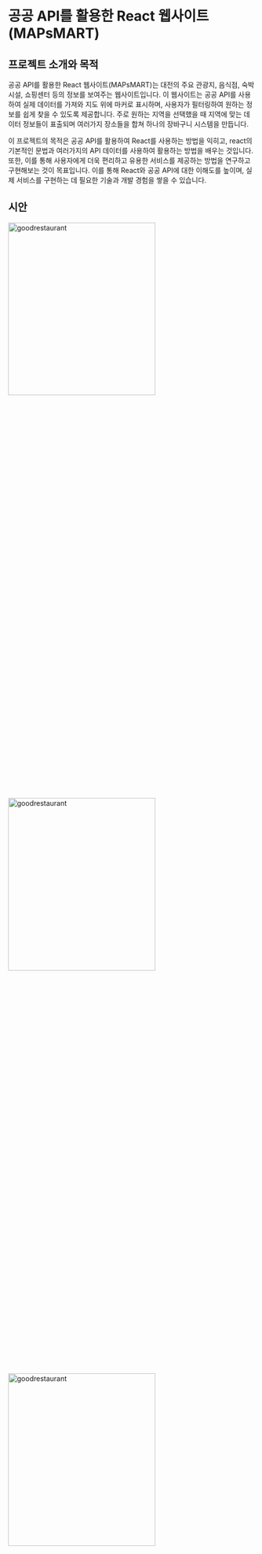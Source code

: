 # 공공 API를 활용한 React 웹사이트(MAPsMART)

## 프로젝트 소개와 목적

공공 API를 활용한 React 웹사이트(MAPsMART)는 대전의 주요 관광지, 음식점, 숙박시설, 쇼핑센터 등의 정보를 보여주는 웹사이트입니다. 이 웹사이트는 공공 API를 사용하여 실제 데이터를 가져와 지도 위에 마커로 표시하며, 사용자가 필터링하여 원하는 정보를 쉽게 찾을 수 있도록 제공합니다. 주로 원하는 지역을 선택했을 때 지역에 맞는 데이터 정보들이 표출되며 여러가지 장소들을 합쳐 하나의 장바구니 시스템을 만듭니다.

이 프로젝트의 목적은 공공 API를 활용하여 React를 사용하는 방법을 익히고, react의 기본적인 문법과 여러가지의 API 데이터를 사용하여 활용하는 방법을 배우는 것입니다. 또한, 이를 통해 사용자에게 더욱 편리하고 유용한 서비스를 제공하는 방법을 연구하고 구현해보는 것이 목표입니다. 이를 통해 React와 공공 API에 대한 이해도를 높이며, 실제 서비스를 구현하는 데 필요한 기술과 개발 경험을 쌓을 수 있습니다.
<br />

## 시안

<div style={{ display: "flex", flexDirection: "column" }}>
  <img src="https://img1.daumcdn.net/thumb/R1280x0/?scode=mtistory2&fname=https%3A%2F%2Fblog.kakaocdn.net%2Fdn%2FefGQp8%2FbtsdcIZW3IN%2FC3wP2FOjjBs41lHk2FMk2k%2Fimg.png" width="300px" height="30%" title="메인시안" alt="goodrestaurant">
  <img src="https://img1.daumcdn.net/thumb/R1280x0/?scode=mtistory2&fname=https%3A%2F%2Fblog.kakaocdn.net%2Fdn%2ForfiU%2Fbtsc7wNRIpq%2FVJWRdIutT4HRWKXQekw3uK%2Fimg.png" width="300px" height="30%" title="서브페이지" alt="goodrestaurant">
  <img src="https://img1.daumcdn.net/thumb/R1280x0/?scode=mtistory2&fname=https%3A%2F%2Fblog.kakaocdn.net%2Fdn%2FeIY9S5%2FbtsdaGvcUWa%2FDo5TMqL4zzUGGK9vLNYUfk%2Fimg.png" width="300px" height="30%" title="서브페이지" alt="goodrestaurant">
  <img src="https://img1.daumcdn.net/thumb/R1280x0/?scode=mtistory2&fname=https%3A%2F%2Fblog.kakaocdn.net%2Fdn%2FmJEpj%2FbtsdaZVyGJB%2FLupGCkKapT1K9hawILsyaK%2Fimg.png" width="300px" height="30%" title="서브페이지" alt="goodrestaurant">
</div>
<br />

## 개발기간

2023.04. 10 - 2023. 04. 28
<br />

## 사용언어(tool)

#### 개발환경 (environment)

<div style="display:flex">
<img src="https://img.shields.io/badge/visual studio code-007ACC?style=for-the-badge&logo=visual studio code&logoColor=white">
<img src="https://img.shields.io/badge/github-181717?style=for-the-badge&logo=github&logoColor=white">
<img src="https://img.shields.io/badge/git-F05032?style=for-the-badge&logo=git&logoColor=white">
</div>

#### 스타일 (style)

<div style="display:flex">
<img src="https://img.shields.io/badge/html5-E34F26?style=for-the-badge&logo=html5&logoColor=white">

 <img src="https://img.shields.io/badge/css-1572B6?style=for-the-badge&logo=css3&logoColor=white">
</div>

#### 개발 (development)

<div style="display:flex">
<img src="https://img.shields.io/badge/javascript-F7DF1E?style=for-the-badge&logo=javascript&logoColor=black">
<img src="https://img.shields.io/badge/react-61DAFB?style=for-the-badge&logo=react&logoColor=black"> 
<img src="https://img.shields.io/badge/bootstrap-7952B3?style=for-the-badge&logo=bootstrap&logoColor=white">
</div>

## Issue history

<br />

Link : [Notion](https://olive-shallot-51b.notion.site/Issue-history-80c948ec2c234778b08a5fd8fed7dd28)

## 내용정리

---

#### 기획

Link :[피그마(와이어프레임)](https://www.figma.com/file/KTwyDt4AR9nWYcL3zG302D/%EB%8C%80%EC%A0%84%EB%AB%84%EB%AB%84?type=design&node-id=0%3A1&t=UXAYexExcuZmaAWn-1)

#### 디자인

Link : [피그마(index, 스타일가이드)](https://www.figma.com/file/KTwyDt4AR9nWYcL3zG302D/%EB%8C%80%EC%A0%84%EB%AB%84%EB%AB%84?type=design&node-id=0%3A1&t=UXAYexExcuZmaAWn-1)

#### 퍼블리싱

Link : [깃허브](https://github.com/seotk/project4)

#### 구현

Link : [깃허브](https://github.com/seotk/project4)
